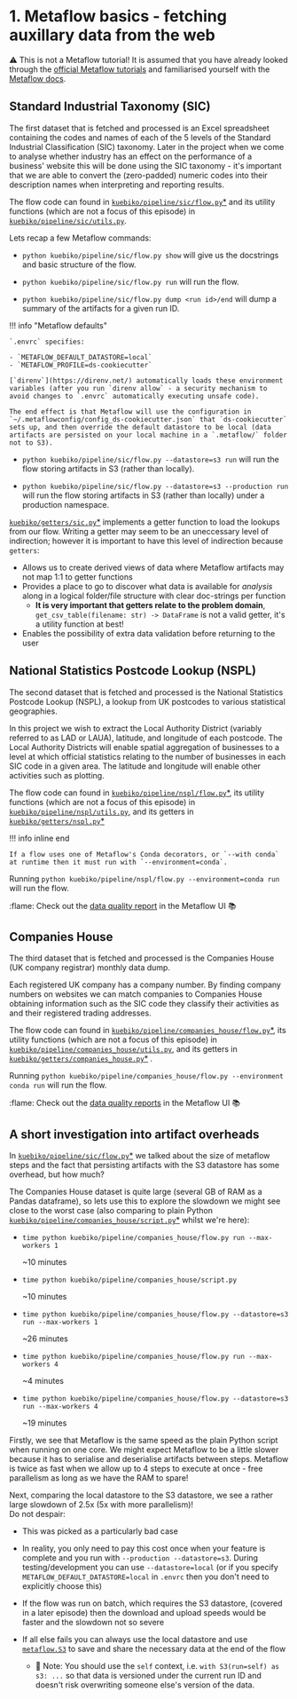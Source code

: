 # 1. Metaflow basics - fetching auxillary data from the web

:warning: This is not a Metaflow tutorial! It is assumed that you have already looked through the [official Metaflow tutorials](https://docs.metaflow.org/getting-started/tutorials) and familiarised yourself with the [Metaflow docs](https://docs.metaflow.org/).

## Standard Industrial Taxonomy (SIC)

The first dataset that is fetched and processed is an Excel spreadsheet containing the codes and names of each of the 5 levels of the Standard Industrial Classification (SIC) taxonomy.
Later in the project when we come to analyse whether industry has an effect on the performance of a business' website this will be done using the SIC taxonomy - it's important that we are able to convert the (zero-padded) numeric codes into their description names when interpreting and reporting results.

The flow code can found in [`kuebiko/pipeline/sic/flow.py`\*](../pycco/kuebiko/pipeline/sic/flow.html) and its utility functions (which are not a focus of this episode) in [`kuebiko/pipeline/sic/utils.py`](../pycco/kuebiko/pipeline/sic/utils.html).

Lets recap a few Metaflow commands:

-   `python kuebiko/pipeline/sic/flow.py show` will give us the docstrings and basic structure of the flow.

-   `python kuebiko/pipeline/sic/flow.py run` will run the flow.

-   `python kuebiko/pipeline/sic/flow.py dump <run id>/end` will dump a summary of the artifacts for a given run ID.

!!! info "Metaflow defaults"

    `.envrc` specifies:

    - `METAFLOW_DEFAULT_DATASTORE=local`
    - `METAFLOW_PROFILE=ds-cookiecutter`

    [`direnv`](https://direnv.net/) automatically loads these environment variables (after you run `direnv allow` - a security mechanism to avoid changes to `.envrc` automatically executing unsafe code).

    The end effect is that Metaflow will use the configuration in `~/.metaflowconfig/config_ds-cookiecutter.json` that `ds-cookiecutter` sets up, and then override the default datastore to be local (data artifacts are persisted on your local machine in a `.metaflow/` folder not to S3).

-   `python kuebiko/pipeline/sic/flow.py --datastore=s3 run` will run the flow storing artifacts in S3 (rather than locally).

-   `python kuebiko/pipeline/sic/flow.py --datastore=s3 --production run` will run the flow storing artifacts in S3 (rather than locally) under a production namespace.

[`kuebiko/getters/sic.py`\*](../pycco/kuebiko/getters/sic.html) implements a getter function to load the lookups from our flow.
Writing a getter may seem to be an uneccessary level of indirection; however it is important to have this level of indirection because `getters`:

-   Allows us to create derived views of data where Metaflow artifacts may not map 1:1 to getter functions
-   Provides a place to go to discover what data is available for _analysis_ along in a logical folder/file structure with clear doc-strings per function
    -   **It is very important that getters relate to the problem domain**, <br>`get_csv_table(filename: str) -> DataFrame` is not a valid getter, it's a utility function at best!
-   Enables the possibility of extra data validation before returning to the user

## National Statistics Postcode Lookup (NSPL)

The second dataset that is fetched and processed is the National Statistics Postcode Lookup (NSPL), a lookup from UK postcodes to various statistical geographies.

In this project we wish to extract the Local Authority District (variably referred to as LAD or LAUA), latitude, and longitude of each postcode.
The Local Authority Districts will enable spatial aggregation of businesses to a level at which official statistics relating to the number of businesses in each SIC code in a given area.
The latitude and longitude will enable other activities such as plotting.

The flow code can found in [`kuebiko/pipeline/nspl/flow.py`\*](../pycco/kuebiko/pipeline/nspl/flow.html), its utility functions (which are not a focus of this episode) in [`kuebiko/pipeline/nspl/utils.py`](../pycco/kuebiko/pipeline/nspl/utils.html), and its getters in [`kuebiko/getters/nspl.py`\*](../pycco/kuebiko/getters/nspl.html)

!!! info inline end

    If a flow uses one of Metaflow's Conda decorators, or `--with conda` at runtime then it must run with `--environment=conda`.

Running `python kuebiko/pipeline/nspl/flow.py --environment=conda run` will run the flow.

:flame: Check out the [data quality report](https://dap-tools.uk/NsplLookup/3593/data_quality_report/28522?direction=desc&group=false&order=startTime&section=cf101562b5bab00ad867196dbcb99d17dd57f36f&status) in the Metaflow UI :books:

## Companies House

The third dataset that is fetched and processed is the Companies House (UK company registrar) monthly data dump.

Each registered UK company has a company number. By finding company numbers on websites we can match companies to Companies House obtaining information such as the SIC code they classify their activities as and their registered trading addresses.

The flow code can found in [`kuebiko/pipeline/companies_house/flow.py`\*](../pycco/kuebiko/pipeline/companies_house/flow.html), its utility functions (which are not a focus of this episode) in [`kuebiko/pipeline/companies_house/utils.py`](../pycco/kuebiko/pipeline/companies_house/utils.html), and its getters in [`kuebiko/getters/companies_house.py`\*](../pycco/kuebiko/getters/companies_house.html)
.

Running `python kuebiko/pipeline/companies_house/flow.py --environment conda run` will run the flow.

:flame: Check out the [data quality reports](https://dap-tools.uk/CompaniesHouseDump/3597/join_foreach/28617?direction=asc&group=true&order=startTime&section=91252a10e92532a10f063fc80ca85c8fcc07cec4) in the Metaflow UI :books:

## A short investigation into artifact overheads

In [`kuebiko/pipeline/sic/flow.py`\*](../pycco/kuebiko/pipeline/sic/flow.html) we talked about the size of metaflow steps and the fact that persisting artifacts with the S3 datastore has some overhead, but how much?

The Companies House dataset is quite large (several GB of RAM as a Pandas dataframe), so lets use this to explore the slowdown we might see close to the worst case (also comparing to plain Python [`kuebiko/pipeline/companies_house/script.py`\*](../pycco/kuebiko/pipeline/companies_house/script.html) whilst we're here):

-   `time python kuebiko/pipeline/companies_house/flow.py run --max-workers 1`

    ~10 minutes

-   `time python kuebiko/pipeline/companies_house/script.py`

    ~10 minutes

-   `time python kuebiko/pipeline/companies_house/flow.py --datastore=s3 run --max-workers 1`

    ~26 minutes

-   `time python kuebiko/pipeline/companies_house/flow.py run --max-workers 4`

    ~4 minutes

-   `time python kuebiko/pipeline/companies_house/flow.py --datastore=s3 run --max-workers 4`

    ~19 minutes

Firstly, we see that Metaflow is the same speed as the plain Python script when
running on one core. We might expect Metaflow to be a little slower because it
has to serialise and deserialise artifacts between steps. Metaflow is twice as
fast when we allow up to 4 steps to execute at once - free parallelism as long
as we have the RAM to spare!

Next, comparing the local datastore to the S3 datastore, we see a rather large slowdown of 2.5x (5x with more parallelism)!<br>
Do not despair:

-   This was picked as a particularly bad case
-   In reality, you only need to pay this cost once when your feature is complete and you run with `--production --datastore=s3`. During testing/development you can use `--datastore=local` (or if you specify `METAFLOW_DEFAULT_DATASTORE=local` in `.envrc` then you don't need to explicitly choose this)
-   If the flow was run on batch, which requires the S3 datastore, (covered in a later episode) then the download and upload speeds would be faster and the slowdown not so severe
-   If all else fails you can always use the local datastore and use [`metaflow.S3`](https://docs.metaflow.org/metaflow/data#data-in-s3-metaflow.s3) to save and share the necessary data at the end of the flow

    -   :notebook: Note: You should use the `self` context, i.e. `with S3(run=self) as s3: ...` so that data is versioned under the current run ID and doesn't risk overwriting someone else's version of the data.
